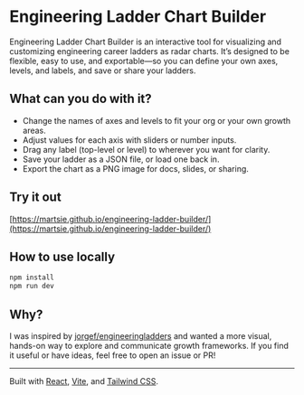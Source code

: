 # Engineering Ladder Chart Builder

Engineering Ladder Chart Builder is an interactive tool for visualizing and customizing engineering career ladders as radar charts. It’s designed to be flexible, easy to use, and exportable—so you can define your own axes, levels, and labels, and save or share your ladders.

## What can you do with it?
- Change the names of axes and levels to fit your org or your own growth areas.
- Adjust values for each axis with sliders or number inputs.
- Drag any label (top-level or level) to wherever you want for clarity.
- Save your ladder as a JSON file, or load one back in.
- Export the chart as a PNG image for docs, slides, or sharing.

## Try it out
[https://martsie.github.io/engineering-ladder-builder/](https://martsie.github.io/engineering-ladder-builder/)

## How to use locally
```bash
npm install
npm run dev
```

## Why?
I was inspired by [jorgef/engineeringladders](https://github.com/jorgef/engineeringladders) and wanted a more visual, hands-on way to explore and communicate growth frameworks. If you find it useful or have ideas, feel free to open an issue or PR!

---

Built with [React](https://react.dev/), [Vite](https://vitejs.dev/), and [Tailwind CSS](https://tailwindcss.com/).
